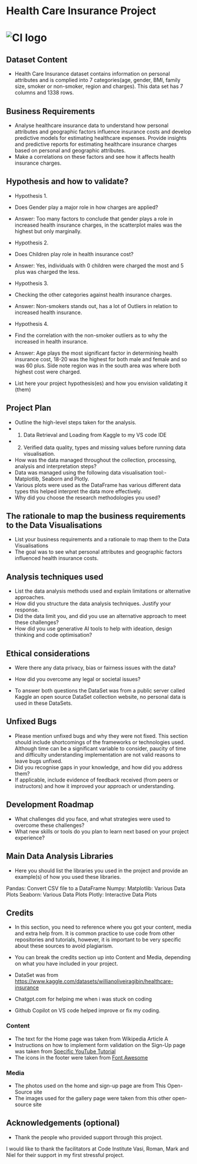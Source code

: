 # Health Care Insurance Project




# ![CI logo](https://codeinstitute.s3.amazonaws.com/fullstack/ci_logo_small.png)


## Dataset Content
* Health Care Insurance dataset contains information on personal attributes and is complied into 7 categories(age, gender, BMI, family size, smoker or non-smoker, region and charges). This data set has 7 columns and 1338 rows.  

## Business Requirements
 * Analyse healthcare insurance data to understand how personal attributes and geographic factors influence insurance costs and develop predictive models for estimating healthcare expenses. Provide insights and predictive reports for estimating healthcare insurance charges based on personal and geographic attributes.
 * Make a correlations on these factors and see how it affects health insurance charges. 

## Hypothesis and how to validate?
* Hypothesis 1.

* Does Gender play a major role in how charges are applied?

* Answer: Too many factors to conclude that gender plays a role in increased health insurance charges, in the scatterplot males was the highest but only marginally.

* Hypothesis 2.

* Does Children play role in health insurance cost?

* Answer: Yes, individuals with 0 children were charged the most and 5 plus was charged the less.

* Hypothesis 3.

* Checking the other categories against health insurance charges.

* Answer: Non-smokers stands out, has a lot of Outliers in relation to increased health insurance.

* Hypothesis 4.

* Find the correlation with the non-smoker outliers as to why the increased in health insurance.

* Answer: Age plays the most significant factor in determining health insurance cost, 18-20 was the highest for both male and female and so was 60 plus. Side note region was in the south area was where both highest cost were charged.

* List here your project hypothesis(es) and how you envision validating it (them) 

## Project Plan
* Outline the high-level steps taken for the analysis.
* 1. Data Retrieval and Loading from Kaggle to my VS code IDE
* 2. Verified data quality, types and missing values before running data visualisation.       
* How was the data managed throughout the collection, processing, analysis and interpretation steps?
* Data was managed using the following data visualisation tool:- Matplotlib, Seaborn and Plotly.
* Various plots were used as the DataFrame has various different data types this helped interpret the data more effectively.
* Why did you choose the research methodologies you used?


## The rationale to map the business requirements to the Data Visualisations
* List your business requirements and a rationale to map them to the Data Visualisations
* The goal was to see what personal attributes and geographic factors influenced health insurance costs.

## Analysis techniques used
* List the data analysis methods used and explain limitations or alternative approaches.
* How did you structure the data analysis techniques. Justify your response.
* Did the data limit you, and did you use an alternative approach to meet these challenges?
* How did you use generative AI tools to help with ideation, design thinking and code optimisation?

## Ethical considerations
* Were there any data privacy, bias or fairness issues with the data?
* How did you overcome any legal or societal issues?

* To answer both questions the DataSet was from a public server called Kaggle an open source DataSet collection website, no personal data is used in these DataSets. 


## Unfixed Bugs
* Please mention unfixed bugs and why they were not fixed. This section should include shortcomings of the frameworks or technologies used. Although time can be a significant variable to consider, paucity of time and difficulty understanding implementation are not valid reasons to leave bugs unfixed.
* Did you recognise gaps in your knowledge, and how did you address them?
* If applicable, include evidence of feedback received (from peers or instructors) and how it improved your approach or understanding.

## Development Roadmap
* What challenges did you face, and what strategies were used to overcome these challenges?
* What new skills or tools do you plan to learn next based on your project experience? 




## Main Data Analysis Libraries
* Here you should list the libraries you used in the project and provide an example(s) of how you used these libraries.

Pandas: Convert CSV file to a DataFrame
Numpy:
Matplotlib: Various Data Plots
Seaborn:  Various Data Plots
Plotly: Interactive Data Plots


## Credits 

* In this section, you need to reference where you got your content, media and extra help from. It is common practice to use code from other repositories and tutorials, however, it is important to be very specific about these sources to avoid plagiarism. 
* You can break the credits section up into Content and Media, depending on what you have included in your project. 

* DataSet was from https://www.kaggle.com/datasets/willianoliveiragibin/healthcare-insurance

* Chatgpt.com for helping me when i was stuck on coding

* Github Copilot on VS code helped improve or fix my coding.

### Content 

- The text for the Home page was taken from Wikipedia Article A
- Instructions on how to implement form validation on the Sign-Up page was taken from [Specific YouTube Tutorial](https://www.youtube.com/)
- The icons in the footer were taken from [Font Awesome](https://fontawesome.com/)

### Media

- The photos used on the home and sign-up page are from This Open-Source site
- The images used for the gallery page were taken from this other open-source site



## Acknowledgements (optional)
* Thank the people who provided support through this project.

I would like to thank the facilitators at Code Institute Vasi, Roman, Mark and Niel for their support in my first stressful project.
